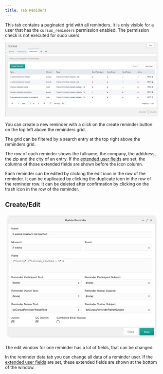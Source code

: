 ```yaml
---
title: Tab Remiders
---
```


This tab contains a paginated grid with all reminders. It is only visible for a
user that has the `cursus_reminders` permission enabled. The permission check is
not executed for sudo users.

![Reminders Grid](img/reminders.png)

You can create a new reminder with a click on the create reminder button
on the top left above the reminders grid.

The grid can be filtered by a search entry at the top right above the reminders
grid.

The row of each reminder shows the fullname, the company, the adddress, the
zip and the city of an entry. If the [extended user
fields](../07_Extended_Fields.md) are set, the columns of those extended fields
are shown before the icon column.

Each reminder can be edited by clicking the edit icon in the row of the
reminder. It can be duplicated by clicking the duplicate icon in the row of the
reminder row. It can be deleted after confirmation by clicking on the trash icon
in the row of the reminder.

## Create/Edit

![Create/Edit Reminder](img/reminder-edit.png)

The edit window for one reminder has a lot of fields, that can be changed.

In the reminder data tab you can change all data of a reminder user. If
the [extended user fields](../07_Extended_Fields.md) are set, these extended
fields are shown at the bottom of the window.

